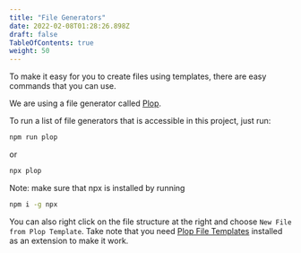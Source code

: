 ```yaml
---
title: "File Generators"
date: 2022-02-08T01:28:26.898Z
draft: false
TableOfContents: true
weight: 50
---
```


To make it easy for you to create files using templates, there are easy commands that you can use.

We are using a file generator called [Plop](https://plopjs.com/documentation/).

To run a list of file generators that is accessible in this project, just run:

```bash
npm run plop
```

or

```bash
npx plop
```

Note: make sure that npx is installed by running

```bash
npm i -g npx
```

You can also right click on the file structure at the right and choose `New File from Plop Template`. Take note that you need
[Plop File Templates](https://marketplace.visualstudio.com/items?itemName=SamKirkland.plop-templates) installed as an
extension to make it work.
